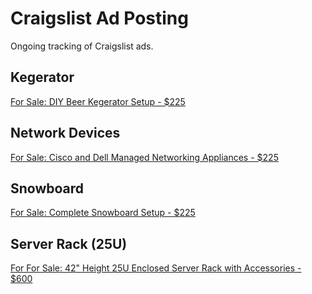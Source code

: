 # Craigslist Ad Posting

Ongoing tracking of Craigslist ads.

## Kegerator

[For Sale: DIY Beer Kegerator Setup - $225][kegerator-url]

## Network Devices

[For Sale: Cisco and Dell Managed Networking Appliances - $225][networkappliances-url]

## Snowboard

[For Sale: Complete Snowboard Setup - $225][snowboard-url]

## Server Rack (25U)

[For For Sale: 42" Height 25U Enclosed Server Rack with Accessories - $600][serverrack25u-url]

[kegerator-url]: https://nh.craigslist.org/for/d/exeter-for-sale-diy-beer-kegerator-setup/7754762002.html
[networkappliances-url]: https://nh.craigslist.org/ele/d/exeter-for-sale-cisco-and-dell-managed/7754798949.html
[snowboard-url]: https://nh.craigslist.org/spo/d/exeter-for-sale-complete-snowboard-setup/7754703968.html
[serverrack25u-url]: https://nh.craigslist.org/sys/d/exeter-for-sale-25u-enclosed-server/7776888894.html